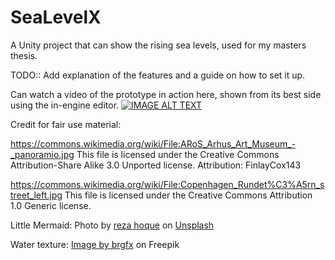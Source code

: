 # SeaLevelX

A Unity project that can show the rising sea levels, used for my masters thesis.

TODO:: Add explanation of the features and a guide on how to set it up.


Can watch a video of the prototype in action here, shown from its best side using the in-engine editor.
[![IMAGE ALT TEXT](http://img.youtube.com/vi/Hn36jJIO9-8/0.jpg)](http://www.youtube.com/watch?v=Hn36jJIO9-8 "SeaLevelX Prototype")











Credit for fair use material:

https://commons.wikimedia.org/wiki/File:ARoS_Arhus_Art_Museum_-_panoramio.jpg
This file is licensed under the Creative Commons Attribution-Share Alike 3.0 Unported license.
Attribution: FinlayCox143



https://commons.wikimedia.org/wiki/File:Copenhagen_Rundet%C3%A5rn_street_left.jpg
This file is licensed under the Creative Commons Attribution 1.0 Generic license.


Little Mermaid: 
Photo by <a href="https://unsplash.com/@unsunghero?utm_source=unsplash&utm_medium=referral&utm_content=creditCopyText">reza hoque</a> on <a href="https://unsplash.com/photos/YxF56mv4OVU?utm_source=unsplash&utm_medium=referral&utm_content=creditCopyText">Unsplash</a>
  

Water texture: <a href="https://www.freepik.com/free-vector/underwater-background-with-water-bubbles-undersea-light-rays_39207516.htm#query=underwater%20texture&position=30&from_view=search&track=ais">Image by brgfx</a> on Freepik
